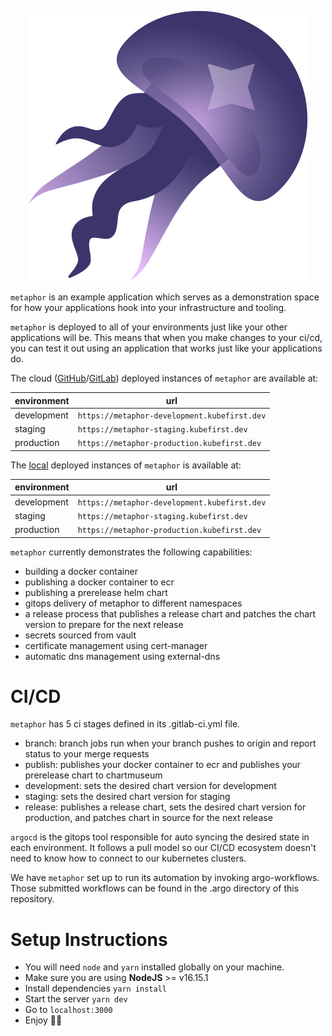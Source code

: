 <p align="center">
    <img src="logo.png"/>
</p>

`metaphor` is an example application which serves as a demonstration space for how your applications hook into your infrastructure and tooling.

`metaphor` is deployed to all of your environments just like your other applications will be. This means that when you make changes to your ci/cd, you can test it out using an application that works just like your applications do.

The cloud ([GitHub](https://docs.kubefirst.com/kubefirst/github/install.html)/[GitLab](https://docs.kubefirst.com/kubefirst/gitlab/install.html)) deployed instances of `metaphor` are available at:

| environment | url                                          |
| ----------- | -------------------------------------------- |
| development | `https://metaphor-development.kubefirst.dev` |
| staging     | `https://metaphor-staging.kubefirst.dev`     |
| production  | `https://metaphor-production.kubefirst.dev`  |

The [local](https://docs.kubefirst.com/kubefirst/local/install.html) deployed instances of `metaphor` is available at:

| environment | url                                          |
| ----------- | -------------------------------------------- |
| development | `https://metaphor-development.kubefirst.dev` |
| staging     | `https://metaphor-staging.kubefirst.dev`     |
| production  | `https://metaphor-production.kubefirst.dev`  |

`metaphor` currently demonstrates the following capabilities:

- building a docker container
- publishing a docker container to ecr
- publishing a prerelease helm chart
- gitops delivery of metaphor to different namespaces
- a release process that publishes a release chart and patches the chart version to prepare for the next release
- secrets sourced from vault
- certificate management using cert-manager
- automatic dns management using external-dns

# CI/CD

`metaphor` has 5 ci stages defined in its .gitlab-ci.yml file.

- branch: branch jobs run when your branch pushes to origin and report status to your merge requests
- publish: publishes your docker container to ecr and publishes your prerelease chart to chartmuseum
- development: sets the desired chart version for development
- staging: sets the desired chart version for staging
- release: publishes a release chart, sets the desired chart version for production, and patches chart in source for the next release

`argocd` is the gitops tool responsible for auto syncing the desired state in each environment. It follows a pull model so our CI/CD ecosystem doesn't need to know how to connect to our kubernetes clusters.

We have `metaphor` set up to run its automation by invoking argo-workflows. Those submitted workflows can be found in the .argo directory of this repository.

# Setup Instructions

- You will need `node` and `yarn` installed globally on your machine.
- Make sure you are using **NodeJS** >= v16.15.1
- Install dependencies `yarn install`
- Start the server `yarn dev`
- Go to `localhost:3000`
- Enjoy 🥳🎉
